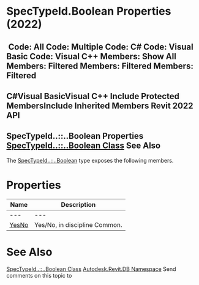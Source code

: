 # SpecTypeId.Boolean Properties (2022)

﻿
 Code: All Code: Multiple Code: C# Code: Visual Basic Code: Visual C++  Members: Show All Members: Filtered Members: Filtered Members: Filtered   
---  
C#Visual BasicVisual C++
Include Protected MembersInclude Inherited Members
Revit 2022 API  
---  
SpecTypeId..::..Boolean Properties  
[SpecTypeId..::..Boolean Class](a30131d9-e9ea-2c79-8157-ef10335d628b.md "SpecTypeId.Boolean Class") See Also  
---  
The [SpecTypeId..::..Boolean](a30131d9-e9ea-2c79-8157-ef10335d628b.md "SpecTypeId.Boolean Class") type exposes the following members.
# Properties
| Name | Description |
| --- | --- |
| --- | --- | --- |
| [YesNo](34c44e0c-6a73-daf7-ffac-01deadfc1d64.md "YesNo Property") | Yes/No, in discipline Common. |

# See Also
[SpecTypeId..::..Boolean Class](a30131d9-e9ea-2c79-8157-ef10335d628b.md "SpecTypeId.Boolean Class")
[Autodesk.Revit.DB Namespace](87546ba7-461b-c646-cbb1-2cb8f5bff8b2.md "Autodesk.Revit.DB Namespace")
Send comments on this topic to 